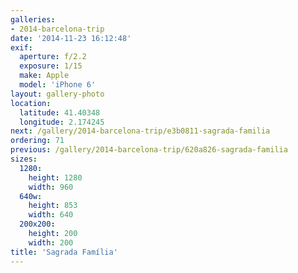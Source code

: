 ```yaml
---
galleries:
- 2014-barcelona-trip
date: '2014-11-23 16:12:48'
exif:
  aperture: f/2.2
  exposure: 1/15
  make: Apple
  model: 'iPhone 6'
layout: gallery-photo
location:
  latitude: 41.40348
  longitude: 2.174245
next: /gallery/2014-barcelona-trip/e3b0811-sagrada-familia
ordering: 71
previous: /gallery/2014-barcelona-trip/620a826-sagrada-familia
sizes:
  1280:
    height: 1280
    width: 960
  640w:
    height: 853
    width: 640
  200x200:
    height: 200
    width: 200
title: 'Sagrada Família'
---
```

